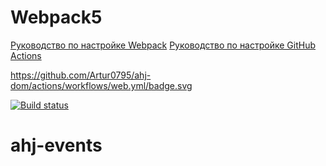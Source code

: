 # Webpack5

[Руководство по настройке Webpack](https://webpack.js.org/guides/)
[Руководство по настройке GitHub Actions](https://docs.github.com/en/actions/quickstart)

https://github.com/Artur0795/ahj-dom/actions/workflows/web.yml/badge.svg

[![Build status](https://ci.appveyor.com/api/projects/status/x9u8ngn8aj9sydul/branch/main?svg=true)](https://ci.appveyor.com/project/Artur0795/ahj-dom/branch/main)
# ahj-events

